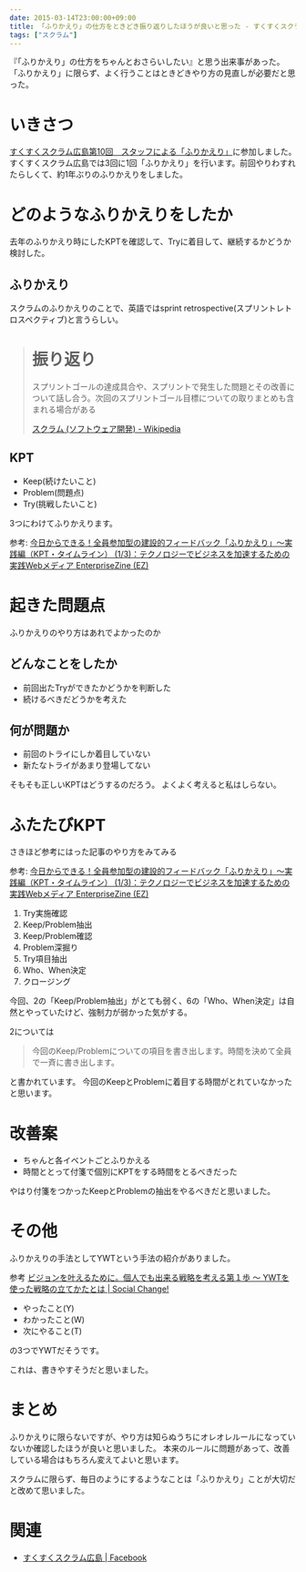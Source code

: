 ```yaml
---
date: 2015-03-14T23:00:00+09:00
title: 「ふりかえり」の仕方をときどき振り返りしたほうが良いと思った - すくすくスクラム広島第10回　スタッフによる「ふりかえり」
tags: ["スクラム"]
---
```


『「ふりかえり」の仕方をちゃんとおさらいしたい』と思う出来事があった。
「ふりかえり」に限らず、よく行うことはときどきやり方の見直しが必要だと思った。

# いきさつ

[すくすくスクラム広島第10回　スタッフによる「ふりかえり」](https://sukusuku-scrum-hiroshima.doorkeeper.jp/events/21061)に参加しました。
すくすくスクラム広島では3回に1回「ふりかえり」を行います。前回やりわすれたらしくて、約1年ぶりのふりかえりをしました。

# どのようなふりかえりをしたか

去年のふりかえり時にしたKPTを確認して、Tryに着目して、継続するかどうか検討した。

## ふりかえり

スクラムのふりかえりのことで、英語ではsprint retrospective(スプリントレトロスペクティブ)と言うらしい。

> # 振り返り
>
> スプリントゴールの達成具合や、スプリントで発生した問題とその改善について話し合う。次回のスプリントゴール目標についての取りまとめも含まれる場合がある
>
> [スクラム (ソフトウェア開発) - Wikipedia](http://ja.wikipedia.org/wiki/%E3%82%B9%E3%82%AF%E3%83%A9%E3%83%A0_%28%E3%82%BD%E3%83%95%E3%83%88%E3%82%A6%E3%82%A7%E3%82%A2%E9%96%8B%E7%99%BA%29#.E6.8C.AF.E3.82.8A.E8.BF.94.E3.82.8A)


## KPT

* Keep(続けたいこと)
* Problem(問題点)
* Try(挑戦したいこと)

3つにわけてふりかえります。

参考: [今日からできる！全員参加型の建設的フィードバック「ふりかえり」～実践編（KPT・タイムライン） (1/3)：テクノロジーでビジネスを加速するための実践Webメディア EnterpriseZine (EZ)](http://enterprisezine.jp/iti/detail/788)

# 起きた問題点

ふりかえりのやり方はあれでよかったのか

## どんなことをしたか

* 前回出たTryができたかどうかを判断した
* 続けるべきだどうかを考えた

## 何が問題か

* 前回のトライにしか着目していない
* 新たなトライがあまり登場してない

そもそも正しいKPTはどうするのだろう。
よくよく考えると私はしらない。

# ふたたびKPT

さきほど参考にはった記事のやり方をみてみる

参考: [今日からできる！全員参加型の建設的フィードバック「ふりかえり」～実践編（KPT・タイムライン） (1/3)：テクノロジーでビジネスを加速するための実践Webメディア EnterpriseZine (EZ)](http://enterprisezine.jp/iti/detail/788)

1. Try実施確認
2. Keep/Problem抽出
3. Keep/Problem確認
4. Problem深掘り
5. Try項目抽出
6. Who、When決定
7. クロージング

今回、2の「Keep/Problem抽出」がとても弱く、6の「Who、When決定」は自然とやっていたけど、強制力が弱かった気がする。

2については

> 今回のKeep/Problemについての項目を書き出します。時間を決めて全員で一斉に書き出します。

と書かれています。
今回のKeepとProblemに着目する時間がとれていなかったと思います。

# 改善案

* ちゃんと各イベントごとふりかえる
* 時間ととって付箋で個別にKPTをする時間をとるべきだった

やはり付箋をつかったKeepとProblemの抽出をやるべきだと思いました。

# その他

ふりかえりの手法としてYWTという手法の紹介がありました。

参考 [ビジョンを叶えるために。個人でも出来る戦略を考える第１歩 〜 YWTを使った戦略の立てかたとは | Social Change!](http://kuranuki.sonicgarden.jp/2013/06/ywt.html)

* やったこと(Y)
* わかったこと(W)
* 次にやること(T)

の3つでYWTだそうです。

これは、書きやすそうだと思いました。

# まとめ

ふりかえりに限らないですが、やり方は知らぬうちにオレオレルールになっていないか確認したほうが良いと思いました。
本来のルールに問題があって、改善している場合はもちろん変えてよいと思います。

スクラムに限らず、毎日のようにするようなことは「ふりかえり」ことが大切だと改めて思いました。


# 関連

* [すくすくスクラム広島 | Facebook](https://www.facebook.com/Sukusuku.Scrum.Hiroshima)
